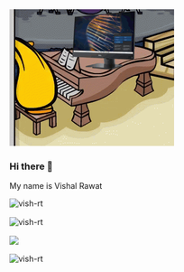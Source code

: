 <img src="/assets/meirl.gif">

### Hi there 👋

My name is Vishal Rawat

<p align="left"> <img src="https://komarev.com/ghpvc/?username=vish-rt&label=Profile%20views&color=0e75b6&style=flat" alt="vish-rt" /> </p>

<!--
**vish-rt/vish-rt** is a ✨ _special_ ✨ repository because its `README.md` (this file) appears on your GitHub profile.

Here are some ideas to get you started:

- 🔭 I’m currently working on ...
- 🌱 I’m currently learning ...
- 👯 I’m looking to collaborate on ...
- 🤔 I’m looking for help with ...
- 💬 Ask me about ...
- 📫 How to reach me: ...
- 😄 Pronouns: ...
- ⚡ Fun fact: ...
-->

<p><img align="center" src="https://github-readme-stats.vercel.app/api?username=vish-rt&show_icons=true&locale=en" alt="vish-rt" /></p>

<p><img align="center" src="https://github-readme-stats.vercel.app/api/top-langs/?username=vish-rt" /></p>

<p><img align="center" src="https://github-readme-streak-stats.herokuapp.com/?user=vish-rt&" alt="vish-rt" /></p>